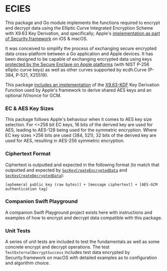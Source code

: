 # ECIES

This package and Go module implements the functions required to encrypt and decrypt data using the Elliptic Curve Integrated Encryption Scheme with X9.63 Key Derivation, and specifically; Apple's [implementation as part of Security.framework](https://developer.apple.com/documentation/security/1643957-seckeycreateencrypteddata) on iOS & macOS.

It was conceived to simplify the process of exchanging secure encrypted data cross-platform between a Go application and Apple devices. It has been designed to be capable of exchanging encrypted data using keys [protected by the Secure Enclave on Apple platforms](https://developer.apple.com/documentation/security/certificate_key_and_trust_services/keys/protecting_keys_with_the_secure_enclave) (with NIST P-256 elliptic curve keys) as well as other curves supported by ecdh.Curve (P-384, P-521, X25519).

This package [includes an implementation](https://github.com/jedda/ecies/blob/main/ecies.go#L154) of the [X9.63-KDF](https://datatracker.ietf.org/doc/html/rfc8418#section-2.1) Key Derivation Function used by Apple's framework to derive shared AES keys and an optional IV/nonce for GCM.

### EC & AES Key Sizes

This package follows Apple's behaviour when it comes to AES key size selection. For <=256 bit EC keys, 16 bits of the derived key are used for AES, leading to AES-128 being used for the symmetric encryption. Where EC key sizes >256 bits are used (384, 521), 32 bits of the derived key are used for AES, resulting in AES-256 symmetric encryption.

### Ciphertext Format

Ciphertext is outputted and expected in the following format (to match that outputted and expected by [`SecKeyCreateEncryptedData`](https://developer.apple.com/documentation/security/1643957-seckeycreateencrypteddata) and [`SecKeyCreateDecryptedData`](https://developer.apple.com/documentation/security/1644043-seckeycreatedecrypteddata)):

``[ephemeral public key (raw bytes)] + [message ciphertext] + [AES-GCM authentication tag]``

### Companion Swift Playground

A companion Swift Playground project exists here with instructions and examples of how to encrypt and decrypt data compatible with this package.

### Unit Tests

A series of unit tests are included to test the fundamentals as well as some concrete encrypt and decrypt operations. The test `TestExternalDecryptSuccess` includes test data encrypted by Security.framework on macOS with detailed examples as to configuration and algorithm choice.
